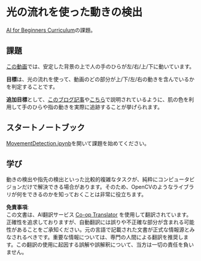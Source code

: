 <!--
CO_OP_TRANSLATOR_METADATA:
{
  "original_hash": "3d53d6409f80970f7281a45dee35328a",
  "translation_date": "2025-08-24T21:11:20+00:00",
  "source_file": "lessons/4-ComputerVision/06-IntroCV/lab/README.md",
  "language_code": "ja"
}
-->
# 光の流れを使った動きの検出

[AI for Beginners Curriculum](https://aka.ms/ai-beginners)の課題。

## 課題

[この動画](../../../../../../lessons/4-ComputerVision/06-IntroCV/lab/palm-movement.mp4)では、安定した背景の上で人の手のひらが左/右/上/下に動いています。

**目標**は、光の流れを使って、動画のどの部分が上/下/左/右の動きを含んでいるかを判定することです。

**追加目標**として、[このブログ記事](https://dev.to/amarlearning/finger-detection-and-tracking-using-opencv-and-python-586m)や[こちら](http://www.benmeline.com/finger-tracking-with-opencv-and-python/)で説明されているように、肌の色を利用して手のひらや指の動きを実際に追跡することが挙げられます。

## スタートノートブック

[MovementDetection.ipynb](../../../../../../lessons/4-ComputerVision/06-IntroCV/lab/MovementDetection.ipynb)を開いて課題を始めてください。

## 学び

動きの検出や指先の検出といった比較的複雑なタスクが、純粋にコンピュータビジョンだけで解決できる場合があります。そのため、OpenCVのようなライブラリが何をできるのかを知っておくことは非常に役立ちます。

**免責事項**:  
この文書は、AI翻訳サービス [Co-op Translator](https://github.com/Azure/co-op-translator) を使用して翻訳されています。正確性を追求しておりますが、自動翻訳には誤りや不正確な部分が含まれる可能性があることをご承知ください。元の言語で記載された文書が正式な情報源とみなされるべきです。重要な情報については、専門の人間による翻訳を推奨します。この翻訳の使用に起因する誤解や誤解釈について、当方は一切の責任を負いません。